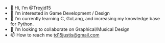 - 👋 Hi, I’m @Treyjd15
- 👀 I’m interested in Game Development / Design
- 🌱 I’m currently learning C, GoLang, and increasing my knowledge base for Python.
- 💞️ I’m looking to collaborate on Graphical/Musical Design  
- 📫 How to reach me td15justis@gmail.com

<!---
Treyjd15/Treyjd15 is a ✨ special ✨ repository because its `README.md` (this file) appears on your GitHub profile.
You can click the Preview link to take a look at your changes.
--->
